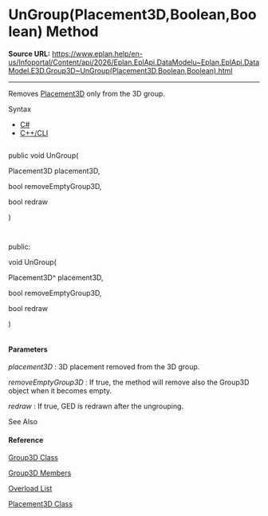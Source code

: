 # UnGroup(Placement3D,Boolean,Boolean) Method

**Source URL:** https://www.eplan.help/en-us/Infoportal/Content/api/2026/Eplan.EplApi.DataModelu~Eplan.EplApi.DataModel.E3D.Group3D~UnGroup(Placement3D,Boolean,Boolean).html

---

Removes [Placement3D](Eplan.EplApi.DataModelu~Eplan.EplApi.DataModel.E3D.Placement3D.html) only from the 3D group.

Syntax

- [C#](#i-syntax-CS)
- [C++/CLI](#i-syntax-CPP2005)

```
```
public void UnGroup( 
   Placement3D placement3D,
   bool removeEmptyGroup3D,
   bool redraw
)
```
```

```
```
public:
void UnGroup( 
   Placement3D^ placement3D,
   bool removeEmptyGroup3D,
   bool redraw
)
```
```

#### Parameters

*placement3D*
:   3D placement removed from the 3D group.

*removeEmptyGroup3D*
:   If true, the method will remove also the Group3D object when it becomes empty.

*redraw*
:   If true, GED is redrawn after the ungrouping.



See Also

#### Reference

[Group3D Class](Eplan.EplApi.DataModelu~Eplan.EplApi.DataModel.E3D.Group3D.html)
  
[Group3D Members](Eplan.EplApi.DataModelu~Eplan.EplApi.DataModel.E3D.Group3D_members.html)
  
[Overload List](Eplan.EplApi.DataModelu~Eplan.EplApi.DataModel.E3D.Group3D~UnGroup.html)
  
[Placement3D Class](Eplan.EplApi.DataModelu~Eplan.EplApi.DataModel.E3D.Placement3D.html)